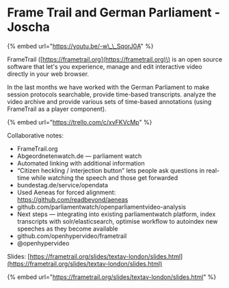 # Frame Trail and German Parliament - Joscha

{% embed url="https://youtu.be/-w\_\_SqorJ0A" %}

FrameTrail \([https://frametrail.org](https://frametrail.org)\) is an open source software that let's you experience, manage and edit interactive video directly in your web browser.

In the last months we have worked with the German Parliament to make session protocols searchable, provide time-based transcripts. analyze the video archive and provide various sets of time-based annotations \(using FrameTrail as a player component\).

{% embed url="https://trello.com/c/xvFKVcMp" %}



Collaborative notes: 

* FrameTrail.org
* Abgeordnetenwatch.de — parliament watch
* Automated linking with additional information
* “Citizen heckling / interjection button” lets people ask questions in real-time while watching the speech and those get forwarded
* bundestag.de/service/opendata
* Used Aeneas for forced alignment: https://github.com/readbeyond/aeneas
* github.com/parliamentwatch/openparliamentvideo-analysis
* Next steps — integrating into existing parliamentwatch platform, index transcripts with solr/elasticsearch, optimise workflow to autoindex new speeches as they become available
* github.com/openhypervideo/frametrail
* @openhypervideo



Slides: [https://frametrail.org/slides/textav-london/slides.html](https://frametrail.org/slides/textav-london/slides.html)

{% embed url="https://frametrail.org/slides/textav-london/slides.html" %}

